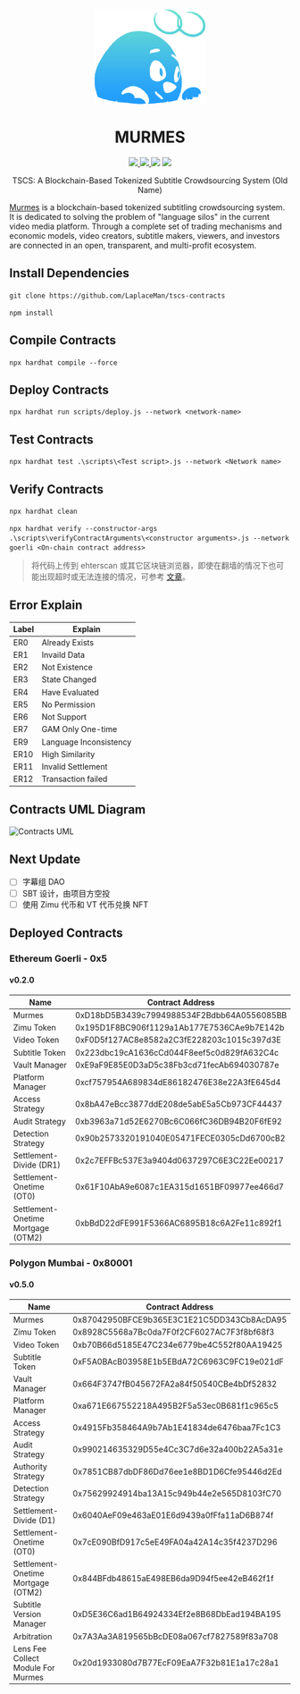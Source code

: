 <div align="center"> 
<img src="./logo.png" height="170px"/>
<p><h1>MURMES</h1></p>
<p>
<a href="https://www.youtube.com/channel/UCcIqRf9rq1oAN7pprsfpM8w"> <img src="https://img.shields.io/badge/YouTube-FF0000?style=flat&logo=youtube&logoColor=white" height="25px" /> </a>
<a href="https://twitter.com/laplaceman1007"> <img src="https://img.shields.io/badge/Twitter-1DA1F2?style=flat&logo=twitter&logoColor=white" height="25px" /> </a>
<img src="https://img.shields.io/badge/version-v0.4.0-blue" height="25px" />
 </a>
</a>
<img src="https://img.shields.io/badge/license-LGPL3.0 only-blue.svg?style=plastic" height="25px" />
 </a>
</p>
<p>
TSCS: A Blockchain-Based Tokenized Subtitle Crowdsourcing System (Old Name)
</P>
</div>

[Murmes](https://murmes.gitbook.io/murmes-protocol/) is a blockchain-based tokenized subtitling crowdsourcing system. It is dedicated to solving the problem of "language silos" in the current video media platform. Through a complete set of trading mechanisms and economic models, video creators, subtitle makers, viewers, and investors are connected in an open, transparent, and multi-profit ecosystem.

## Install Dependencies

`git clone https://github.com/LaplaceMan/tscs-contracts`

`npm install`

## Compile Contracts

`npx hardhat compile --force`

## Deploy Contracts

`npx hardhat run scripts/deploy.js --network <network-name>`

## Test Contracts

`npx hardhat test .\scripts\<Test script>.js --network <Network name>`

## Verify Contracts

`npx hardhat clean`

`npx hardhat verify --constructor-args .\scripts\verifyContractArguments\<constructor arguments>.js --network goerli <On-chain contract address>`

> 将代码上传到 ehterscan 或其它区块链浏览器，即使在翻墙的情况下也可能出现超时或无法连接的情况，可参考 [文章](https://learnblockchain.cn/question/2939)。

## Error Explain

| Label | Explain                |
| ----- | ---------------------- |
| ER0   | Already Exists         |
| ER1   | Invaild Data           |
| ER2   | Not Existence          |
| ER3   | State Changed          |
| ER4   | Have Evaluated         |
| ER5   | No Permission          |
| ER6   | Not Support            |
| ER7   | GAM Only One-time      |
| ER9   | Language Inconsistency |
| ER10  | High Similarity        |
| ER11  | Invalid Settlement     |
| ER12  | Transaction failed     |

## Contracts UML Diagram

![Contracts UML](./contractsUMLDiagram.svg)

## Next Update

- [ ] 字幕组 DAO
- [ ] SBT 设计，由项目方空投
- [ ] 使用 Zimu 代币和 VT 代币兑换 NFT

## Deployed Contracts

### Ethereum Goerli - 0x5

#### v0.2.0

| Name                               | Contract Address                           |
| ---------------------------------- | ------------------------------------------ |
| Murmes                             | 0xD18bD5B3439c7994988534F2Bdbb64A0556085BB |
| Zimu Token                         | 0x195D1F8BC906f1129a1Ab177E7536CAe9b7E142b |
| Video Token                        | 0xF0D5f127AC8e8582a2C3fE228203c1015c397d3E |
| Subtitle Token                     | 0x223dbc19cA1636cCd044F8eef5c0d829fA632C4c |
| Vault Manager                      | 0xE9aF9E85E0D3aD5c38Fb3cd71fecAb694030787e |
| Platform Manager                   | 0xcf757954A689834dE86182476E38e22A3fE645d4 |
| Access Strategy                    | 0x8bA47eBcc3877ddE208de5abE5a5Cb973CF44437 |
| Audit Strategy                     | 0xb3963a71d52E6270Bc6C066fC36DB94B20F6fE92 |
| Detection Strategy                 | 0x90b2573320191040E05471FECE0305cDd6700cB2 |
| Settlement-Divide (DR1)            | 0x2c7EFFBc537E3a9404d0637297C6E3C22Ee00217 |
| Settlement-Onetime (OT0)           | 0x61F10AbA9e6087c1EA315d1651BF09977ee466d7 |
| Settlement-Onetime Mortgage (OTM2) | 0xbBdD22dFE991F5366AC6895B18c6A2Fe11c892f1 |

### Polygon Mumbai - 0x80001

#### v0.5.0

| Name                               | Contract Address                           |
| ---------------------------------- | ------------------------------------------ |
| Murmes                             | 0x87042950BFCE9b365E3C1E21C5DD343Cb8AcDA95 |
| Zimu Token                         | 0x8928C5568a7Bc0da7F0f2CF6027AC7F3f8bf68f3 |
| Video Token                        | 0xb70B66d5185E47C234e6779be4C552f80AA19425 |
| Subtitle Token                     | 0xF5A0BAcB03958E1b5EBdA72C6963C9FC19e021dF |
| Vault Manager                      | 0x664F3747fB045672FA2a84f50540CBe4bDf52832 |
| Platform Manager                   | 0xa671E667552218A495B2F5a53ec0B681f1c965c5 |
| Access Strategy                    | 0x4915Fb358464A9b7Ab1E41834de6476baa7Fc1C3 |
| Audit Strategy                     | 0x990214635329D55e4Cc3C7d6e32a400b22A5a31e |
| Authority Strategy                 | 0x7851CB87dbDF86Dd76ee1e8BD1D6Cfe95446d2Ed |
| Detection Strategy                 | 0x75629924914ba13A15c949b44e2e565D8103fC70 |
| Settlement-Divide (D1)             | 0x6040AeF09e463aE01E6d9439a0fFfa11aD6B874f |
| Settlement-Onetime (OT0)           | 0x7cE090BfD917c5eE49FA04a42A14c35f4237D296 |
| Settlement-Onetime Mortgage (OTM2) | 0x844BFdb48615aE498EB6da9D94f5ee42eB462f1f |
| Subtitle Version Manager           | 0xD5E36C6ad1B64924334Ef2e8B68DbEad194BA195 |
| Arbitration                        | 0x7A3Aa3A819565bBcDE08a067cf7827589f83a708 |
| Lens Fee Collect Module For Murmes | 0x20d1933080d7B77EcF09EaA7F32b81E1a17c28a1 |
